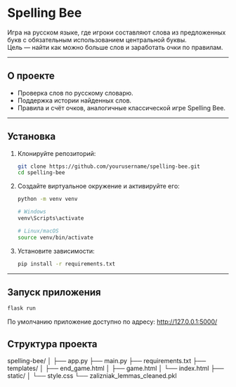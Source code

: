 # Spelling Bee

Игра на русском языке, где игроки составляют слова из предложенных букв с обязательным использованием центральной буквы.  
Цель — найти как можно больше слов и заработать очки по правилам.

---

## О проекте

- Проверка слов по русскому словарю.
- Поддержка истории найденных слов.
- Правила и счёт очков, аналогичные классической игре Spelling Bee.

---

## Установка

1. Клонируйте репозиторий:
    ```bash
    git clone https://github.com/yourusername/spelling-bee.git
    cd spelling-bee
    ```

2. Создайте виртуальное окружение и активируйте его:
    ```bash
    python -m venv venv

    # Windows
    venv\Scripts\activate

    # Linux/macOS
    source venv/bin/activate
    ```

3. Установите зависимости:
    ```bash
    pip install -r requirements.txt
    ```

---

## Запуск приложения

```bash
flask run
```

По умолчанию приложение доступно по адресу:
http://127.0.0.1:5000/

## Структура проекта

spelling-bee/
│
├── app.py
├── main.py
├── requirements.txt 
├── templates/
│   ├── end_game.html
│   ├── game.html
│   └── index.html
├── static/ 
│   └── style.css
└── zalizniak_lemmas_cleaned.pkl

